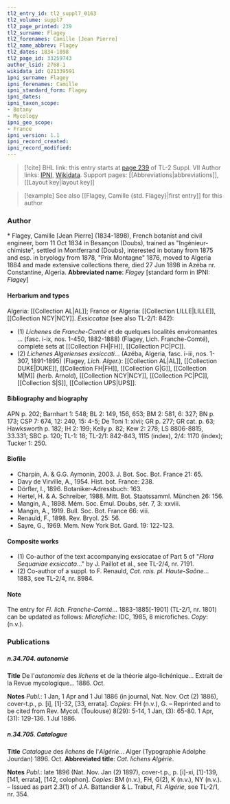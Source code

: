 ```yaml
---
tl2_entry_id: tl2_suppl7_0163
tl2_volume: suppl7
tl2_page_printed: 239
tl2_surname: Flagey
tl2_forenames: Camille [Jean Pierre]
tl2_name_abbrev: Flagey
tl2_dates: 1834-1898
tl2_page_id: 33259743
author_lsid: 2768-1
wikidata_id: Q21339591
ipni_surname: Flagey
ipni_forenames: Camille
ipni_standard_form: Flagey
ipni_dates: 
ipni_taxon_scope: 
- Botany
- Mycology
ipni_geo_scope: 
- France
ipni_version: 1.1
ipni_record_created: 
ipni_record_modified:
---
```


> [!cite] BHL link: this entry starts at [page 239](https://www.biodiversitylibrary.org/page/33259743) of TL-2 Suppl. VII
> Author links: [IPNI](https://www.ipni.org/a/2768-1), [Wikidata](https://www.wikidata.org/wiki/Q21339591). Support pages: [[Abbreviations|abbreviations]], [[Layout key|layout key]]

> [!example] See also [[Flagey, Camille {std. Flagey}|first entry]] for this author

### Author

\* Flagey, Camille \[Jean Pierre\] (1834-1898), French botanist and civil engineer, born 11 Oct 1834 in Besançon (Doubs), trained as "Ingénieur-chimiste", settled in Montferrand (Doubs), interested in botany from 1875 and esp. in bryology from 1878, "Prix Montagne" 1876, moved to Algeria 1884 and made extensive collections there, died 27 Jun 1898 in Azéba nr. Constantine, Algeria. 
**Abbreviated name**: *Flagey* \[standard form in IPNI: *Flagey*\]

#### Herbarium and types

Algeria: [[Collection AL|AL]]; France or Algeria: [[Collection LILLE|LILLE]], [[Collection NCY|NCY]].
*Exsiccatae* (see also TL-2/1: 842): 
- (1) *Lichenes* de *Franche-Comté* et de quelques localités environnantes ... (fasc. i-ix, nos. 1-450, 1882-1888) (Flagey, Lich. Franche-Comté), complete sets at [[Collection FH|FH]], [[Collection PC|PC]].
- (2) *Lichenes Algerienses exsiccati*... (Azéba, Algeria, fasc. i-iii, nos. 1-307, 1891-1895) (Flagey, *Lich. Alger.*): [[Collection AL|AL]], [[Collection DUKE|DUKE]], [[Collection FH|FH]], [[Collection G|G]], [[Collection M|M]] (herb. Arnold), [[Collection NCY|NCY]], [[Collection PC|PC]], [[Collection S|S]], [[Collection UPS|UPS]].

#### Bibliography and biography

APN p. 202; Barnhart 1: 548; BL 2: 149, 156, 653; BM 2: 581, 6: 327; BN p. 173; CSP 7: 674, 12: 240, 15: 4-5; De Toni 1: xlvii; GR p. 277; GR cat. p. 63; Hawksworth p. 182; IH 2: 199; Kelly p. 82; Kew 2: 278; LS 8806-8815, 33.331; SBC p. 120; TL-1: 18; TL-2/1: 842-843, 1115 (index), 2/4: 1170 (index); Tucker 1: 250.

#### Biofile

- Charpin, A. & G.G. Aymonin, 2003. J. Bot. Soc. Bot. France 21: 65.
- Davy de Virville, A., 1954. Hist. bot. France: 238.
- Dörfler, I., 1896. Botaniker-Adressbuch: 163.
- Hertel, H. & A. Schreiber, 1988. Mitt. Bot. Staatssamml. München 26: 156.
- Mangin, A., 1898. Mém. Soc. Émul. Doubs, sér. 7, 3: xxviii.
- Mangin, A., 1919. Bull. Soc. Bot. France 66: viii.
- Renauld, F., 1898. Rev. Bryol. 25: 56.
- Sayre, G., 1969. Mem. New York Bot. Gard. 19: 122-123.

#### Composite works

- (1) Co-author of the text accompanying exsiccatae of Part 5 of "*Flora Sequaniae exsiccata*..." by J. Paillot et al., see TL-2/4, nr. 7191.
- (2) Co-author of a suppl. to F. Renauld, *Cat. rais. pl. Haute-Saône*... 1883, see TL-2/4, nr. 8984.

#### Note

The entry for *Fl. lich. Franche-Comté*... 1883-1885\[-1901\] (TL-2/1, nr. 1801) can be updated as follows:
*Microfiche*: IDC, 1985, 8 microfiches. *Copy*: (n.v.).

### Publications

##### n.34.704. autonomie

**Title**
De l'*autonomie* des *lichens* et de la théorie algo-lichénique... Extrait de la Revue mycologique... 1886. Oct.

**Notes**
*Publ*.: 1 Jan, 1 Apr and 1 Jul 1886 (in journal, Nat. Nov. Oct (2) 1886), cover-t.p., p. \[i\], \[1\]-32, \[33, errata\]. *Copies*: FH (n.v.), G. – Reprinted and to be cited from Rev. Mycol. (Toulouse) 8(29): 5-14, 1 Jan, (3): 65-80. 1 Apr, (31): 129-136. 1 Jul 1886.

##### n.34.705. Catalogue

**Title**
*Catalogue* des *lichens* de l'*Algérie*... Alger (Typographie Adolphe Jourdan) 1896. Oct.
**Abbreviated title**: *Cat. lichens Algérie*.

**Notes**
*Publ*.: late 1896 (Nat. Nov. Jan (2) 1897), cover-t.p., p. \[i\]-xi, \[1\]-139, \[141, errata\], \[142, colophon\]. *Copies*: BM (n.v.), FH, G(2), K (n.v.), NY (n.v.). – Issued as part 2.3(1) of J.A. Battandier & L. Trabut, *Fl. Algérie*, see TL-2/1, nr. 354.

